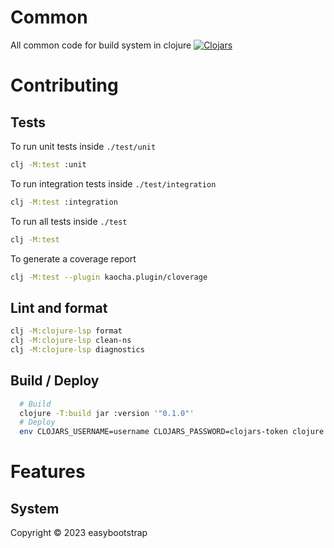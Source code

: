 # Common
All common code for build system in clojure
[![Clojars](https://img.shields.io/badge/clojars-com.github.easybootstrap%2Fcommon%20%7B%3Amvn%2Fversion%20%220.0.2%22%7D-blue)](https://clojars.org/com.github.easybootstrap/common)


# Contributing

## Tests
To run unit tests inside `./test/unit`
```bash
clj -M:test :unit
```
To run integration tests inside `./test/integration`
```bash
clj -M:test :integration
```
To run all tests inside `./test`
```bash
clj -M:test
```
To generate a coverage report 
```bash
clj -M:test --plugin kaocha.plugin/cloverage
```

## Lint and format

```bash
clj -M:clojure-lsp format
clj -M:clojure-lsp clean-ns
clj -M:clojure-lsp diagnostics
```

## Build / Deploy

```bash
  # Build
  clojure -T:build jar :version '"0.1.0"'
  # Deploy
  env CLOJARS_USERNAME=username CLOJARS_PASSWORD=clojars-token clojure -T:build deploy :version '"0.1.0"'
```

# Features

## System

Copyright © 2023 easybootstrap
